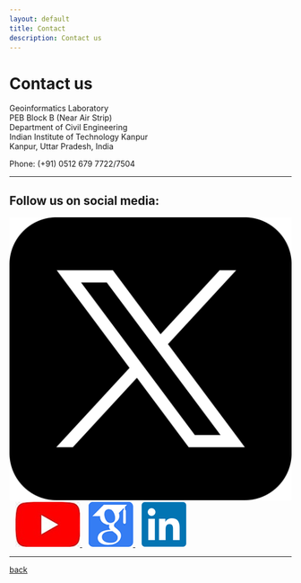 ```yaml
---
layout: default
title: Contact
description: Contact us
---
```


# Contact us <br>

Geoinformatics Laboratory <br>
PEB Block B (Near Air Strip)<br>
Department of Civil Engineering<br>
Indian Institute of Technology Kanpur<br>
Kanpur, Uttar Pradesh, India<br>

Phone: (+91) 0512 679 7722/7504

---

## Follow us on social media:

<a href="https://twitter.com/GI_IITK" target="_blank" style="width: 80px; height: 80px;">
  <img src="/assets/img/X.png" alt="Twitter">
</a>
&ensp;
<a href="https://www.youtube.com/channel/UCrksOY9YCPSOKnsR_viVokg" target="_blank">
  <img src="/assets/img/youtube.png" alt="YouTube">
</a>
&ensp;
<a href="https://scholar.google.com/citations?hl=en&user=n1U-zvkAAAAJ" target="_blank">
  <img src="/assets/img/google_scholar.png" alt="Google Scholar">
</a>
&ensp;
<a href="https://www.linkedin.com/company/geoinformatics-laboratory-iit-kanpur/" target="_blank">
  <img src="/assets/img/LinkedIn_logo_initials.png" alt="LinkedIn" style="width: 80px; height: 80px;">
</a>

---

[back](./)
